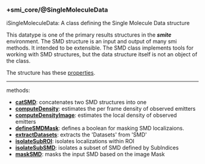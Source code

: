 ### +smi_core/@SingleMoleculeData

iSingleMoleculeData: A class defining the Single Molecule Data structure

This datatype is one of the primary results structures in the ***smite***
environment. The SMD structure is an input and output of many smi
methods. It intended to be extensible.
The SMD class implements tools for working with SMD structures,
but the data structure itself is not an object of the class.

The structure has these [properties](../../../doc/DataStructures/SMD.md).

---

methods:
- **[catSMD](catSMD.m)**:
  concatenates two SMD structures into one
- **[computeDensity](computeDensity.m)**:
  estimates the per frame density of observed emitters
- **[computeDensityImage](computeDensityImage.m)**:
  estimates the local density of observed emitters
- **[defineSMDMask](defineSMDMask.m)**:
  defines a boolean for masking SMD localizaions.
- **[extractDatasets](extractDatasets.m)**:
  extracts the 'Datasets' from 'SMD'
- **[isolateSubROI](isolateSubROI.m)**:
  isolates localizations within ROI
- **[isolateSubSMD](isolateSubSMD.m)**:
  isolates a subset of SMD defined by SubIndices
- **[maskSMD](maskSMD.m)**:
  masks the input SMD based on the image Mask
